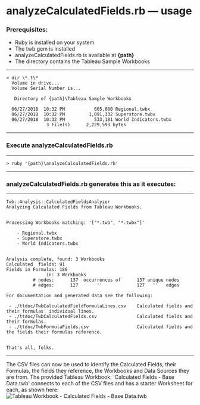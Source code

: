 # analyzeCalculatedFields.rb &mdash; usage

### Prerequisites:

- Ruby is installed on your system
- The twb gem is installed
- analyzeCalculatedFields.rb is available at **{path}**
- The directory contains the Tableau Sample Workbooks
---
    > dir \*.t\*
      Volume in drive...
      Volume Serial Number is...
      
       Directory of {path}\Tableau Sample Workbooks
      
      06/27/2018  10:32 PM           605,080 Regional.twbx
      06/27/2018  10:32 PM         1,091,332 Superstore.twbx
      06/27/2018  10:32 PM           533,181 World Indicators.twbx
                   3 File(s)      2,229,593 bytes
---

### Execute analyzeCalculatedFields.rb
---
    > ruby '{path}\analyzeCalculatedFields.rb'
--- 

### analyzeCalculatedFields.rb generates this as it executes:
---

    Twb::Analysis::CalculatedFieldsAnalyzer
    Analyzing Calculated Fields from Tableau Workbooks.
  
  
    Processing Workbooks matching: '["*.twb", "*.twbx"]'

        - Regional.twbx
        - Superstore.twbx
        - World Indicators.twbx
     
     
    Analysis complete, found: 3 Workbooks
    Calculated  fields: 91
    Fields in Formulas: 186
                   in: 3 Workbooks
              # nodes:      137  occurrences of      137 unique nodes
              # edges:      127       ''             127   ''   edges
    
    For documentation and generated data see the following:

     - ./ttdoc/TwbCalculatedFieldFormulaLines.csv    Calculated fields and their formulas' individual lines.
     - ./ttdoc/TwbCalculatedFields.csv               Calculated fields and their formulas.
     - ./ttdoc/TwbFormulaFields.csv                  Calculated fields and the fields their formulas reference.


    That's all, folks.
--- 

The CSV files can now be used to identify the Calculated Fields, their Formulas, the fields they reference, the Workbooks and Data Sources they are from. The provided Tableau Workbook: 'Calculated Fields - Base Data.twb' connects to each of the CSV files and has a starter Worksheet for each, as shown here:
![Tableau Workbook - Calculated Fields - Base Data.twb](https://github.com/ChrisGerrard/Tableau-Tools/blob/master/Ruby/analysis/ttdoc/Calculated%20Fields%20-%20Base%20Data%2C%20Calculated%20Field%20Formula%20Lines%20sheet.PNG)

